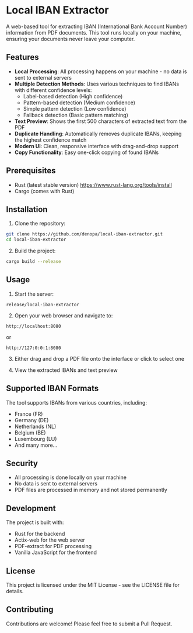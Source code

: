 # Local IBAN Extractor

A web-based tool for extracting IBAN (International Bank Account Number) information from PDF documents. This tool runs locally on your machine, ensuring your documents never leave your computer.

## Features

- **Local Processing**: All processing happens on your machine - no data is sent to external servers
- **Multiple Detection Methods**: Uses various techniques to find IBANs with different confidence levels:
  - Label-based detection (High confidence)
  - Pattern-based detection (Medium confidence)
  - Simple pattern detection (Low confidence)
  - Fallback detection (Basic pattern matching)
- **Text Preview**: Shows the first 500 characters of extracted text from the PDF
- **Duplicate Handling**: Automatically removes duplicate IBANs, keeping the highest confidence match
- **Modern UI**: Clean, responsive interface with drag-and-drop support
- **Copy Functionality**: Easy one-click copying of found IBANs

## Prerequisites

- Rust (latest stable version) https://www.rust-lang.org/tools/install
- Cargo (comes with Rust)

## Installation

1. Clone the repository:
```bash
git clone https://github.com/denopa/local-iban-extractor.git
cd local-iban-extractor
```

2. Build the project:
```bash
cargo build --release
```

## Usage

1. Start the server:
```
release/local-iban-extractor
```

2. Open your web browser and navigate to:
```
http://localhost:8080
```
or
```
http://127:0:0:1:8080
```

3. Either drag and drop a PDF file onto the interface or click to select one

4. View the extracted IBANs and text preview

## Supported IBAN Formats

The tool supports IBANs from various countries, including:
- France (FR)
- Germany (DE)
- Netherlands (NL)
- Belgium (BE)
- Luxembourg (LU)
- And many more...

## Security

- All processing is done locally on your machine
- No data is sent to external servers
- PDF files are processed in memory and not stored permanently

## Development

The project is built with:
- Rust for the backend
- Actix-web for the web server
- PDF-extract for PDF processing
- Vanilla JavaScript for the frontend

## License

This project is licensed under the MIT License - see the LICENSE file for details.

## Contributing

Contributions are welcome! Please feel free to submit a Pull Request. 